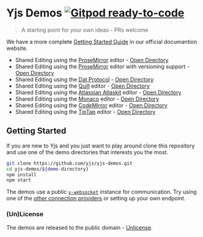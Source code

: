 
# Yjs Demos [![Gitpod ready-to-code](https://img.shields.io/badge/Gitpod-ready--to--code-blue?logo=gitpod)](https://gitpod.io/#https://github.com/yjs/yjs-demos)
> A starting point for your own ideas - PRs welcome

We have a more complete [Getting Started Guide](https://docs.yjs.dev/getting-started/a-collaborative-editor) in our official documantion website.

* Shared Editing using the [ProseMirror](http://prosemirror.net/) editor - [Open Directory](./prosemirror/)
* Shared Editing using the [ProseMirror](http://prosemirror.net/) editor with
  versioning support - [Open Directory](./prosemirror-versions/)
* Shared Editing using the [Dat Protocol](https://dat.foundation/) - [Open Directory](./prosemirror-dat/)
* Shared Editing using the [Quill](https://quilljs.com/) editor - [Open Directory](./quill/)
* Shared Editing using the
  [Atlassian Atlaskit](https://bitbucket.org/atlassian/atlaskit-mk-2/src/master/) editor - [Open Directory](./atlaskit/)
* Shared Editing using the [Monaco](https://microsoft.github.io/monaco-editor/)
  editor - [Open Directory](./monaco/)
* Shared Editing using the [CodeMirror](https://codemirror.net/)
  editor - [Open Directory](./codemirror/)
* Shared Editing using the [TipTap](https://tiptap.scrumpy.io/)
  editor - [Open Directory](./tiptap/)

## Getting Started

If you are new to Yjs and you just want to play around clone this repository and
use one of the demo directories that interests you the most.

```sh
git clone https://github.com/yjs/yjs-demos.git
cd yjs-demos/${demo-directory}
npm install
npm start
```

The demos use a public [`y-websocket`](https://github.com/yjs/y-websocket)
instance for communication. Try using one of the [other connection providers](https://docs.yjs.dev/ecosystem/connection-provider) or setting up
your own endpoint.

### (Un)License

The demos are released to the public domain - [Unlicense](./LICENSE).
